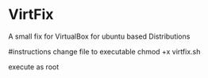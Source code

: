 # VirtFix
A small fix for VirtualBox for ubuntu based Distributions

#instructions
change file to executable 
chmod +x virtfix.sh 

execute as root
